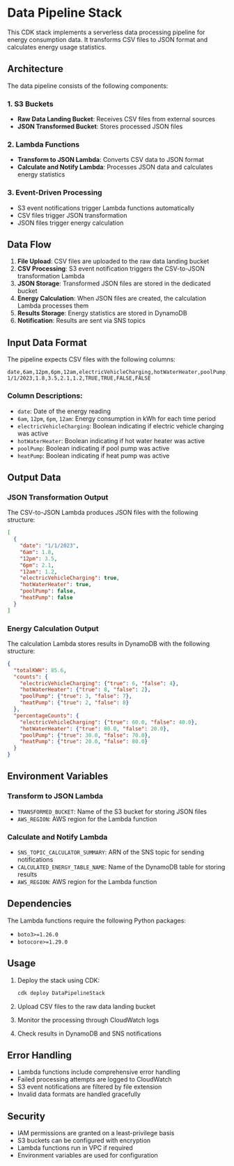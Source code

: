 # Data Pipeline Stack

This CDK stack implements a serverless data processing pipeline for energy consumption data. It transforms CSV files to JSON format and calculates energy usage statistics.

## Architecture

The data pipeline consists of the following components:

### 1. S3 Buckets
- **Raw Data Landing Bucket**: Receives CSV files from external sources
- **JSON Transformed Bucket**: Stores processed JSON files

### 2. Lambda Functions
- **Transform to JSON Lambda**: Converts CSV data to JSON format
- **Calculate and Notify Lambda**: Processes JSON data and calculates energy statistics

### 3. Event-Driven Processing
- S3 event notifications trigger Lambda functions automatically
- CSV files trigger JSON transformation
- JSON files trigger energy calculation

## Data Flow

1. **File Upload**: CSV files are uploaded to the raw data landing bucket
2. **CSV Processing**: S3 event notification triggers the CSV-to-JSON transformation Lambda
3. **JSON Storage**: Transformed JSON files are stored in the dedicated bucket
4. **Energy Calculation**: When JSON files are created, the calculation Lambda processes them
5. **Results Storage**: Energy statistics are stored in DynamoDB
6. **Notification**: Results are sent via SNS topics

## Input Data Format

The pipeline expects CSV files with the following columns:

```csv
date,6am,12pm,6pm,12am,electricVehicleCharging,hotWaterHeater,poolPump,heatPump
1/1/2023,1.8,3.5,2.1,1.2,TRUE,TRUE,FALSE,FALSE
```

### Column Descriptions:
- `date`: Date of the energy reading
- `6am`, `12pm`, `6pm`, `12am`: Energy consumption in kWh for each time period
- `electricVehicleCharging`: Boolean indicating if electric vehicle charging was active
- `hotWaterHeater`: Boolean indicating if hot water heater was active
- `poolPump`: Boolean indicating if pool pump was active
- `heatPump`: Boolean indicating if heat pump was active

## Output Data

### JSON Transformation Output
The CSV-to-JSON Lambda produces JSON files with the following structure:

```json
[
  {
    "date": "1/1/2023",
    "6am": 1.8,
    "12pm": 3.5,
    "6pm": 2.1,
    "12am": 1.2,
    "electricVehicleCharging": true,
    "hotWaterHeater": true,
    "poolPump": false,
    "heatPump": false
  }
]
```

### Energy Calculation Output
The calculation Lambda stores results in DynamoDB with the following structure:

```json
{
  "totalKWH": 85.6,
  "counts": {
    "electricVehicleCharging": {"true": 6, "false": 4},
    "hotWaterHeater": {"true": 8, "false": 2},
    "poolPump": {"true": 3, "false": 7},
    "heatPump": {"true": 2, "false": 8}
  },
  "percentageCounts": {
    "electricVehicleCharging": {"true": 60.0, "false": 40.0},
    "hotWaterHeater": {"true": 80.0, "false": 20.0},
    "poolPump": {"true": 30.0, "false": 70.0},
    "heatPump": {"true": 20.0, "false": 80.0}
  }
}
```

## Environment Variables

### Transform to JSON Lambda
- `TRANSFORMED_BUCKET`: Name of the S3 bucket for storing JSON files
- `AWS_REGION`: AWS region for the Lambda function

### Calculate and Notify Lambda
- `SNS_TOPIC_CALCULATOR_SUMMARY`: ARN of the SNS topic for sending notifications
- `CALCULATED_ENERGY_TABLE_NAME`: Name of the DynamoDB table for storing results
- `AWS_REGION`: AWS region for the Lambda function

## Dependencies

The Lambda functions require the following Python packages:
- `boto3>=1.26.0`
- `botocore>=1.29.0`

## Usage

1. Deploy the stack using CDK:
   ```bash
   cdk deploy DataPipelineStack
   ```

2. Upload CSV files to the raw data landing bucket

3. Monitor the processing through CloudWatch logs

4. Check results in DynamoDB and SNS notifications

## Error Handling

- Lambda functions include comprehensive error handling
- Failed processing attempts are logged to CloudWatch
- S3 event notifications are filtered by file extension
- Invalid data formats are handled gracefully

## Security

- IAM permissions are granted on a least-privilege basis
- S3 buckets can be configured with encryption
- Lambda functions run in VPC if required
- Environment variables are used for configuration 